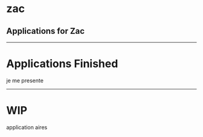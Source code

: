 # zac
## Applications for Zac

----------------

# Applications Finished

je me presente

-----------------------------

# WIP

application aires
